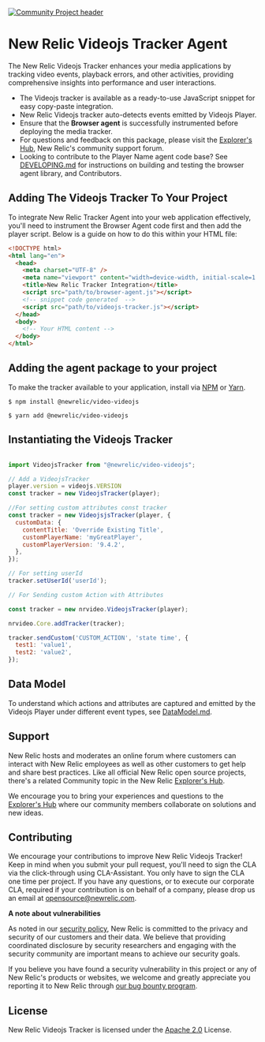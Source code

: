 [![Community Project header](https://github.com/newrelic/opensource-website/raw/master/src/images/categories/Community_Project.png)](https://opensource.newrelic.com/oss-category/#community-project)

# New Relic Videojs Tracker Agent

The New Relic Videojs Tracker enhances your media applications by tracking video events, playback errors, and other activities, providing comprehensive insights into performance and user interactions.

- The Videojs tracker is available as a ready-to-use JavaScript snippet for easy copy-paste integration.
- New Relic Videojs tracker auto-detects events emitted by Videojs Player.
- Ensure that the **Browser agent** is successfully instrumented before deploying the media tracker.
- For questions and feedback on this package, please visit the [Explorer's Hub](https://discuss.newrelic.com), New Relic's community support forum.
- Looking to contribute to the Player Name agent code base? See [DEVELOPING.md](./DEVELOPING.md) for instructions on building and testing the browser agent library, and Contributors.

## Adding The Videojs Tracker To Your Project

To integrate New Relic Tracker Agent into your web application effectively, you'll need to instrument the Browser Agent code first and then add the player script. Below is a guide on how to do this within your HTML file:

```html
<!DOCTYPE html>
<html lang="en">
  <head>
    <meta charset="UTF-8" />
    <meta name="viewport" content="width=device-width, initial-scale=1.0" />
    <title>New Relic Tracker Integration</title>
    <script src="path/to/browser-agent.js"></script>
    <!-- snippet code generated  -->
    <script src="path/to/videojs-tracker.js"></script>
  </head>
  <body>
    <!-- Your HTML content -->
  </body>
</html>
```

## Adding the agent package to your project

To make the tracker available to your application, install via [NPM](https://docs.npmjs.com/cli/v8/commands/npm-install) or [Yarn](https://classic.yarnpkg.com/lang/en/docs/cli/install/).

```shell
$ npm install @newrelic/video-videojs
```

```shell
$ yarn add @newrelic/video-videojs
```

## Instantiating the Videojs Tracker



```javascript

import VideojsTracker from "@newrelic/video-videojs"; 

// Add a VideojsTracker
player.version = videojs.VERSION
const tracker = new VideojsTracker(player);

//For setting custom attributes const tracker
const tracker = new VideojsjsTracker(player, {
  customData: {
    contentTitle: 'Override Existing Title',
    customPlayerName: 'myGreatPlayer',
    customPlayerVersion: '9.4.2',
  },
});

// For setting userId
tracker.setUserId('userId');

// For Sending custom Action with Attributes

const tracker = new nrvideo.VideojsTracker(player);

nrvideo.Core.addTracker(tracker);

tracker.sendCustom('CUSTOM_ACTION', 'state time', {
  test1: 'value1',
  test2: 'value2',
});
```

## Data Model

To understand which actions and attributes are captured and emitted by the Videojs Player under different event types, see [DataModel.md](./DATAMODEL.md).

## Support

New Relic hosts and moderates an online forum where customers can interact with New Relic employees as well as other customers to get help and share best practices. Like all official New Relic open source projects, there's a related Community topic in the New Relic [Explorer's Hub](https://discuss.newrelic.com).

We encourage you to bring your experiences and questions to the [Explorer's Hub](https://discuss.newrelic.com) where our community members collaborate on solutions and new ideas.

## Contributing

We encourage your contributions to improve New Relic Videojs Tracker! Keep in mind when you submit your pull request, you'll need to sign the CLA via the click-through using CLA-Assistant. You only have to sign the CLA one time per project. If you have any questions, or to execute our corporate CLA, required if your contribution is on behalf of a company, please drop us an email at opensource@newrelic.com.

**A note about vulnerabilities**

As noted in our [security policy](../../security/policy), New Relic is committed to the privacy and security of our customers and their data. We believe that providing coordinated disclosure by security researchers and engaging with the security community are important means to achieve our security goals.

If you believe you have found a security vulnerability in this project or any of New Relic's products or websites, we welcome and greatly appreciate you reporting it to New Relic through [our bug bounty program](https://docs.newrelic.com/docs/security/security-privacy/information-security/report-security-vulnerabilities/).

## License

New Relic Videojs Tracker is licensed under the [Apache 2.0](http://apache.org/licenses/LICENSE-2.0.txt) License.
